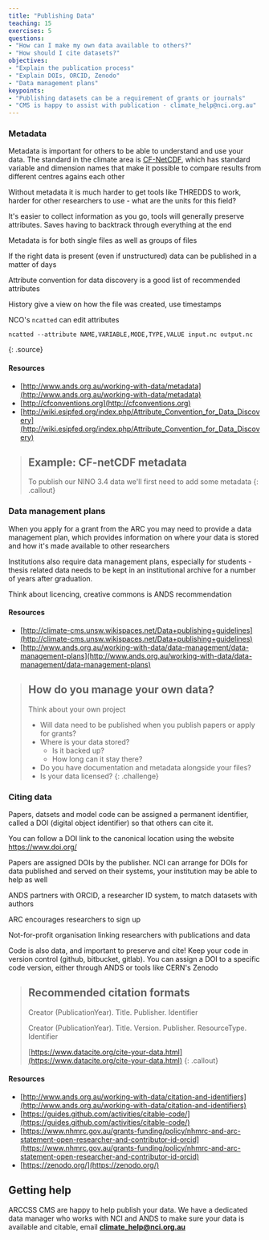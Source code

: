 ```yaml
---
title: "Publishing Data"
teaching: 15
exercises: 5
questions:
- "How can I make my own data available to others?"
- "How should I cite datasets?"
objectives:
- "Explain the publication process"
- "Explain DOIs, ORCID, Zenodo"
- "Data management plans"
keypoints:
- "Publishing datasets can be a requirement of grants or journals"
- "CMS is happy to assist with publication - climate_help@nci.org.au"
---
```


### Metadata

Metadata is important for others to be able to understand and use your data.
The standard in the climate area is [CF-NetCDF](http://cfconventions.org/),
which has standard variable and dimension names that make it possible to
compare results from different centres agains each other

Without metadata it is much harder to get tools like THREDDS to work, harder
for other researchers to use - what are the units for this field?

It's easier to collect information as you go, tools will generally preserve
attributes. Saves having to backtrack through everything at the end

Metadata is for both single files as well as groups of files

If the right data is present (even if unstructured) data can be published in a
matter of days

Attribute convention for data discovery is a good list of recommended attributes

History give a view on how the file was created, use timestamps

NCO's `ncatted` can edit attributes

~~~
ncatted --attribute NAME,VARIABLE,MODE,TYPE,VALUE input.nc output.nc
~~~
{: .source}

#### Resources
 * [http://www.ands.org.au/working-with-data/metadata](http://www.ands.org.au/working-with-data/metadata)
 * [http://cfconventions.org](http://cfconventions.org)
 * [http://wiki.esipfed.org/index.php/Attribute_Convention_for_Data_Discovery](http://wiki.esipfed.org/index.php/Attribute_Convention_for_Data_Discovery)

> ## Example: CF-netCDF metadata
> To publish our NINO 3.4 data we'll first need to add some metadata
{: .callout}

### Data management plans

When you apply for a grant from the ARC you may need to provide a data
management plan, which provides information on where your data is stored and
how it's made available to other researchers

Institutions also require data management plans, especially for students -
thesis related data needs to be kept in an institutional archive for a number
of years after graduation.

Think about licencing, creative commons is ANDS recommendation

#### Resources
 * [http://climate-cms.unsw.wikispaces.net/Data+publishing+guidelines](http://climate-cms.unsw.wikispaces.net/Data+publishing+guidelines)
 * [http://www.ands.org.au/working-with-data/data-management/data-management-plans](http://www.ands.org.au/working-with-data/data-management/data-management-plans)

> ## How do you manage your own data?
> Think about your own project
> * Will data need to be published when you publish papers or apply for grants?
> * Where is your data stored?
>   * Is it backed up?
>   * How long can it stay there?
> * Do you have documentation and metadata alongside your files?
> * Is your data licensed?
{: .challenge}

### Citing data

Papers, datsets and model code can be assigned a permanent identifier, called a
DOI (digital object identifier) so that others can cite it.

You can follow a DOI link to the canonical location using the website https://www.doi.org/

Papers are assigned DOIs by the publisher. NCI can arrange for DOIs for data
published and served on their systems, your institution may be able to help as
well

ANDS partners with ORCID, a researcher ID system, to match datasets with authors

ARC encourages researchers to sign up

Not-for-profit organisation linking researchers with publications and data

Code is also data, and important to preserve and cite! Keep your code in
version control (github, bitbucket, gitlab). You can assign a DOI to a specific
code version, either through ANDS or tools like CERN's Zenodo

> ## Recommended citation formats
> Creator (PublicationYear). Title. Publisher. Identifier
>
> Creator (PublicationYear). Title. Version. Publisher. ResourceType. Identifier
> 
> [https://www.datacite.org/cite-your-data.html](https://www.datacite.org/cite-your-data.html)
{: .callout}

#### Resources
 * [http://www.ands.org.au/working-with-data/citation-and-identifiers](http://www.ands.org.au/working-with-data/citation-and-identifiers)
 * [https://guides.github.com/activities/citable-code/](https://guides.github.com/activities/citable-code/)
 * [https://www.nhmrc.gov.au/grants-funding/policy/nhmrc-and-arc-statement-open-researcher-and-contributor-id-orcid](https://www.nhmrc.gov.au/grants-funding/policy/nhmrc-and-arc-statement-open-researcher-and-contributor-id-orcid)
 * [https://zenodo.org/](https://zenodo.org/)

## Getting help

ARCCSS CMS are happy to help publish your data. We have a dedicated data
manager who works with NCI and ANDS to make sure your data is available and
citable, email **climate_help@nci.org.au**
